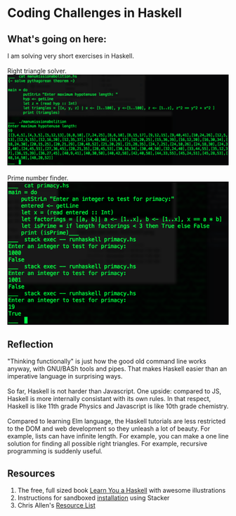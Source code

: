 # Coding Challenges in Haskell

## What's going on here:
I am solving very short exercises in Haskell.<br><br>
Right triangle solver.<br>
![screenshot1](https://github.com/atom-box/haskatchawan/blob/master/screenshots/manumissionHS_1027x421.png)
<br><br>
Prime number finder.<br>
![screenshot1](https://github.com/atom-box/haskatchawan/blob/master/screenshots/primacyHS.png)
<br>

## Reflection
"Thinking functionally" is just how the good old command line works anyway, with GNU/BASh tools and pipes. That makes Haskell easier than an imperative language in surprising ways.  <br><br>So far, Haskell is not harder than Javascript.  One upside: compared to JS, Haskell is more internally consistant with its own rules. In that respect, Haskell is like 11th grade Physics and Javascript is like 10th grade chemistry. <br><br>Compared to learning Elm language, the Haskell tutorials are less restricted to the DOM and web development so they unleash a lot of beauty.  For example, lists can have infinite length. For example, you can make a one line solution for finding all possible right triangles. For example, recursive programming is suddenly useful.

## Resources
1. The free, full sized book [Learn You a Haskell](http://learnyouahaskell.com/) with awesome illustrations
2. Instructions for sandboxed [installation](https://tech.fpcomplete.com/haskell/tutorial/stack-play) using Stacker
3. 	Chris Allen's [Resource List](https://github.com/bitemyapp/learnhaskell)


